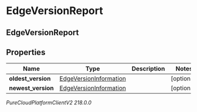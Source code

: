 # EdgeVersionReport

## EdgeVersionReport

## Properties

|Name | Type | Description | Notes|
|------------ | ------------- | ------------- | -------------|
| **oldest_version** | [EdgeVersionInformation](EdgeVersionInformation) |  | [optional] |
| **newest_version** | [EdgeVersionInformation](EdgeVersionInformation) |  | [optional] |



_PureCloudPlatformClientV2 218.0.0_
